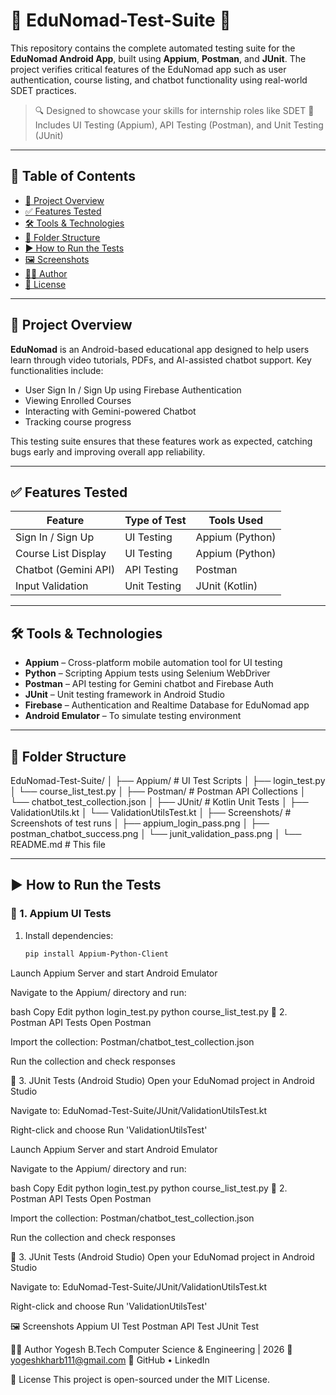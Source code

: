 # 📱 EduNomad-Test-Suite 🧪

This repository contains the complete automated testing suite for the **EduNomad Android App**, built using **Appium**, **Postman**, and **JUnit**. The project verifies critical features of the EduNomad app such as user authentication, course listing, and chatbot functionality using real-world SDET practices.

> 🔍 Designed to showcase your skills for internship roles like SDET 
> 🧰 Includes UI Testing (Appium), API Testing (Postman), and Unit Testing (JUnit)

---

## 📌 Table of Contents

- [📱 Project Overview](#project-overview)
- [✅ Features Tested](#features-tested)
- [🛠️ Tools & Technologies](#tools--technologies)
- [📂 Folder Structure](#folder-structure)
- [▶️ How to Run the Tests](#how-to-run-the-tests)
- [🖼️ Screenshots](#screenshots)
- [👨‍💻 Author](#author)
- [📄 License](#license)

---

## 📱 Project Overview

**EduNomad** is an Android-based educational app designed to help users learn through video tutorials, PDFs, and AI-assisted chatbot support. Key functionalities include:

- User Sign In / Sign Up using Firebase Authentication
- Viewing Enrolled Courses
- Interacting with Gemini-powered Chatbot
- Tracking course progress

This testing suite ensures that these features work as expected, catching bugs early and improving overall app reliability.

---

## ✅ Features Tested

| Feature              | Type of Test     | Tools Used     |
|----------------------|------------------|----------------|
| Sign In / Sign Up    | UI Testing       | Appium (Python)|
| Course List Display  | UI Testing       | Appium (Python)|
| Chatbot (Gemini API) | API Testing      | Postman        |
| Input Validation     | Unit Testing     | JUnit (Kotlin) |

---

## 🛠️ Tools & Technologies

- **Appium** – Cross-platform mobile automation tool for UI testing
- **Python** – Scripting Appium tests using Selenium WebDriver
- **Postman** – API testing for Gemini chatbot and Firebase Auth
- **JUnit** – Unit testing framework in Android Studio
- **Firebase** – Authentication and Realtime Database for EduNomad app
- **Android Emulator** – To simulate testing environment

---

## 📂 Folder Structure
EduNomad-Test-Suite/
│
├── Appium/ # UI Test Scripts
│ ├── login_test.py
│ └── course_list_test.py
│
├── Postman/ # Postman API Collections
│ └── chatbot_test_collection.json
│
├── JUnit/ # Kotlin Unit Tests
│ ├── ValidationUtils.kt
│ └── ValidationUtilsTest.kt
│
├── Screenshots/ # Screenshots of test runs
│ ├── appium_login_pass.png
│ ├── postman_chatbot_success.png
│ └── junit_validation_pass.png
│
└── README.md # This file


---

## ▶️ How to Run the Tests

### 🔹 1. Appium UI Tests

1. Install dependencies:
   ```bash
   pip install Appium-Python-Client
Launch Appium Server and start Android Emulator

Navigate to the Appium/ directory and run:

bash
Copy
Edit
python login_test.py
python course_list_test.py
🔹 2. Postman API Tests
Open Postman

Import the collection:
Postman/chatbot_test_collection.json

Run the collection and check responses

🔹 3. JUnit Tests (Android Studio)
Open your EduNomad project in Android Studio

Navigate to:
EduNomad-Test-Suite/JUnit/ValidationUtilsTest.kt

Right-click and choose Run 'ValidationUtilsTest'

Launch Appium Server and start Android Emulator

Navigate to the Appium/ directory and run:

bash
Copy
Edit
python login_test.py
python course_list_test.py
🔹 2. Postman API Tests
Open Postman

Import the collection:
Postman/chatbot_test_collection.json

Run the collection and check responses

🔹 3. JUnit Tests (Android Studio)
Open your EduNomad project in Android Studio

Navigate to:
EduNomad-Test-Suite/JUnit/ValidationUtilsTest.kt

Right-click and choose Run 'ValidationUtilsTest'

🖼️ Screenshots
Appium UI Test	Postman API Test	JUnit Test

👨‍💻 Author
Yogesh
B.Tech Computer Science & Engineering | 2026
📧 yogeshkharb111@gmail.com
🔗 GitHub • LinkedIn

📄 License
This project is open-sourced under the MIT License.


